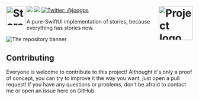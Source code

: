 <h1>
  <img align="left" alt="Storees" src="../assets/Logo.png" height=52>
  <img align="right" alt="Project logo" src="../assets/Icon-display.png" height=92px>
</h1>

<p>
    <img src="https://img.shields.io/badge/iOS-14.0+-blue.svg" />
    <img src="https://img.shields.io/badge/-SwiftUI-red.svg" />
    <a href="https://twitter.com/joogps">
        <img src="https://img.shields.io/badge/Contact-@joogps-lightgrey.svg?style=social&logo=twitter" alt="Twitter: @joogps" />
    </a>
</p>

A pure-SwiftUI implementation of stories, because everything has stories now.

![The repository banner](../assets/Banner.png)

## Contributing

Everyone is welcome to contribute to this project! Althought it's only a proof of concept, you can try to improve it the way you want, just open a pull request! If you have any questions or problems, don't be afraid to contact me or open an issue here on GitHub.
